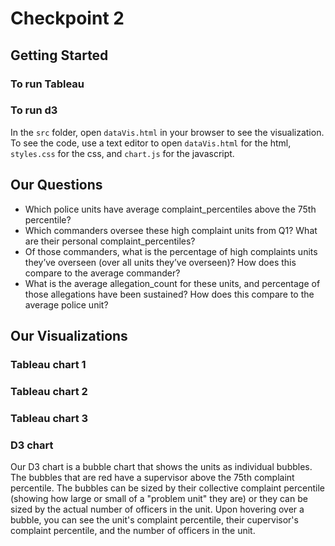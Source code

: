 # Checkpoint 2

## Getting Started
### To run Tableau

### To run d3
In the `src` folder, open `dataVis.html` in your browser to see the visualization. To see the code, use a text editor to open `dataVis.html` for the html, `styles.css` for the css, and `chart.js` for the javascript.

## Our Questions
* Which police units have average complaint_percentiles above the 75th percentile?
* Which commanders oversee these high complaint units from Q1? What are their personal complaint_percentiles?
* Of those commanders, what is the percentage of high complaints units they’ve overseen (over all units they’ve overseen)? How does this compare to the average commander?
* What is the average allegation_count for these units, and percentage of those allegations have been sustained? How does this compare to the average police unit?


## Our Visualizations

### Tableau chart 1


### Tableau chart 2


### Tableau chart 3


### D3 chart
Our D3 chart is a bubble chart that shows the units as individual bubbles. The bubbles that are red have a supervisor above the 75th complaint percentile. The bubbles can be sized by their collective complaint percentile (showing how large or small of a "problem unit" they are) or they can be sized by the actual number of officers in the unit. Upon hovering over a bubble, you can see the unit's complaint percentile, their cupervisor's complaint percentile, and the number of officers in the unit.

